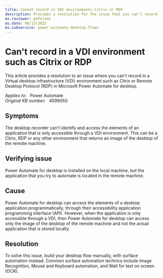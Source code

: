 ```yaml
---
title: Cannot record in VDI environments Citrix or RDP
description: Provides a resolution for the issue that you can't record in a VDI environment such as Citrix or RDP.
ms.reviewer: pefelesk
ms.date: 09/13/2022
ms.subservice: power-automate-desktop-flows
---
```

# Can't record in a VDI environment such as Citrix or RDP

This article provides a resolution to an issue where you can't record in a Virtual desktop infrastructure (VDI) environment such as Citrix or Remote Desktop Protocol (RDP) in Microsoft Power Automate for desktop.

_Applies to:_ &nbsp; Power Automate  
_Original KB number:_ &nbsp; 4599050

## Symptoms

The desktop recorder can't identify and access the elements of an application that is only accessible through a VDI environment. This can be a Citrix, RDP or any other environment that returns an image of the desktop of the remote machine.

## Verifying issue

Power Automate for desktop is installed on the local machine, but the application that you try to automate is located in the remote machine.

## Cause

Power Automate for desktop can access the elements of a desktop application programmatically, through their accessibility application programming interface (API). However, when the application is only accessible through a VDI, then Power Automate for desktop can access only the image of the desktop of the remote machine and not the actual application that is stored locally.

## Resolution

To solve this issue, build your desktop flow manually, with surface automation instead. Common surface automation technics include Image Recognition, Mouse and Keyboard automation, and Wait for text on screen (OCR).
